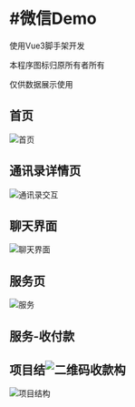 # #微信Demo

使用Vue3脚手架开发

本程序图标归原所有者所有

仅供数据展示使用

## 首页

![首页](README.assets/%E9%A6%96%E9%A1%B5.png)

## 通讯录详情页

![通讯录交互](README.assets/%E9%80%9A%E8%AE%AF%E5%BD%95%E4%BA%A4%E4%BA%92.png)

## 聊天界面

![聊天界面](README.assets/%E8%81%8A%E5%A4%A9%E7%95%8C%E9%9D%A2.png)

## 服务页

![服务](README.assets/%E6%9C%8D%E5%8A%A1.png)

## 服务-收付款



## 项目结![二维码收款](README.assets/%E4%BA%8C%E7%BB%B4%E7%A0%81%E6%94%B6%E6%AC%BE.png)构

![项目结构](README.assets/%E9%A1%B9%E7%9B%AE%E7%BB%93%E6%9E%84.png)
